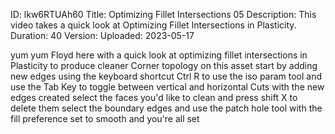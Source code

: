 ID: lkw6RTUAh60
Title: Optimizing Fillet Intersections 05
Description: This video takes a quick look at Optimizing Fillet Intersections in Plasticity.
Duration: 40
Version: 
Uploaded: 2023-05-17

yum yum Floyd here with a quick look at
optimizing fillet intersections in Plasticity
to produce cleaner Corner
topology on this asset start by adding
new edges using the keyboard shortcut
Ctrl R to use the iso param tool and use
the Tab Key to toggle between vertical
and horizontal Cuts with the new edges
created select the faces you'd like to
clean and press shift X to delete them
select the boundary edges and use the
patch hole tool with the fill preference
set to smooth and you're all set